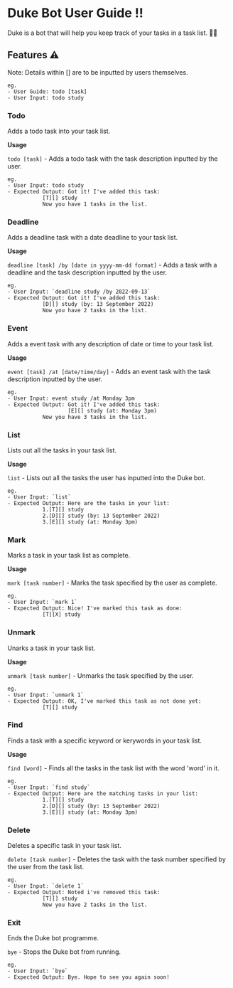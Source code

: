 # Duke Bot User Guide ‼️

Duke is a bot that will help you keep track of your tasks in a task list. 👍🏻

## Features ⚠️

Note: Details within [] are to be inputted by users themselves. 
```
eg.
- User Guide: todo [task]
- User Input: todo study
```

### Todo

Adds a todo task into your task list.

**Usage**

`todo [task]` - Adds a todo task with the task description inputted by the user.
```
eg. 
- User Input: todo study
- Expected Output: Got it! I've added this task: 
		   [T][] study 
		   Now you have 1 tasks in the list.
```

### Deadline

Adds a deadline task with a date deadline to your task list.

**Usage**

`deadline [task] /by [date in yyyy-mm-dd format]` - Adds a task with a deadline and the task description inputted by the user.
```
eg. 
- User Input: `deadline study /by 2022-09-13`
- Expected Output: Got it! I've added this task: 
		   [D][] study (by: 13 September 2022) 
		   Now you have 2 tasks in the list.
```

### Event

Adds a event task with any description of date or time to your task list.

**Usage**

`event [task] /at [date/time/day]` - Adds an event task with the task description inputted by the user.
```
eg. 
- User Input: event study /at Monday 3pm
- Expected Output: Got it! I've added this task: 
                   [E][] study (at: Monday 3pm) 
		   Now you have 3 tasks in the list.
```

### List

Lists out all the tasks in your task list.

**Usage**

`list` - Lists out all the tasks the user has inputted into the Duke bot.
```
eg. 
- User Input: `list`
- Expected Output: Here are the tasks in your list: 
		   1.[T][] study 
		   2.[D][] study (by: 13 September 2022) 
		   3.[E][] study (at: Monday 3pm)
```

### Mark

Marks a task in your task list as complete.

**Usage**

`mark [task number]` - Marks the task specified by the user as complete.
```
eg. 
- User Input: `mark 1`
- Expected Output: Nice! I've marked this task as done:
		   [T][X] study 
```

### Unmark

Unarks a task in your task list.

**Usage**

`unmark [task number]` - Unmarks the task specified by the user.
```
eg. 
- User Input: `unmark 1`
- Expected Output: OK, I've marked this task as not done yet:
		   [T][] study 	   
```

### Find

Finds a task with a specific keyword or kerywords in your task list.

**Usage**

`find [word]` - Finds all the tasks in the task list with the word 'word' in it.
```
eg. 
- User Input: `find study`
- Expected Output: Here are the matching tasks in your list:
		   1.[T][] study 
		   2.[D][] study (by: 13 September 2022) 
		   3.[E][] study (at: Monday 3pm) 	   
```

### Delete

Deletes a specific task in your task list.

`delete [task number]` - Deletes the task with the task number specified by the user from the task list.
```
eg. 
- User Input: `delete 1`
- Expected Output: Noted i've removed this task:
		   [T][] study 
		   Now you have 2 tasks in the list.
```

### Exit

Ends the Duke bot programme.

`bye` - Stops the Duke bot from running.
```
eg. 
- User Input: `bye`
- Expected Output: Bye. Hope to see you again soon!
```
